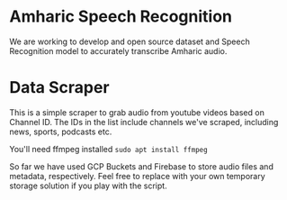 # Amharic Speech Recognition
We are working to develop and open source dataset and Speech Recognition model to accurately transcribe Amharic audio.


# Data Scraper

This is a simple scraper to grab audio from youtube videos based on Channel ID. The IDs in the list include channels we've scraped, including news, sports, podcasts etc.

You'll need ffmpeg installed
` sudo apt install ffmpeg `

So far we have used GCP Buckets and Firebase to store audio files and metadata, respectively. Feel free to replace with your own temporary storage solution if you play with the script.
